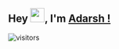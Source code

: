 ## Hey <img src="https://github.com/TheDudeThatCode/TheDudeThatCode/blob/master/Assets/Hi.gif" width="29px">, I'm [Adarsh !](https://github.com/Adarsh-Agrahari) 

![visitors](https://visitor-badge.laobi.icu/badge?page_id=Adarsh-Agrahari.Adarsh-Agrahari)